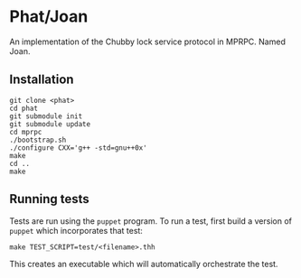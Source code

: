 # Phat/Joan

An implementation of the Chubby lock service protocol in MPRPC. Named Joan.

## Installation

    git clone <phat>
    cd phat
    git submodule init
    git submodule update
    cd mprpc
    ./bootstrap.sh
    ./configure CXX='g++ -std=gnu++0x'
    make
    cd ..
    make

## Running tests

Tests are run using the `puppet` program. To run a test, first build a version of `puppet` which incorporates that test:

    make TEST_SCRIPT=test/<filename>.thh

This creates an executable which will automatically orchestrate the test.

